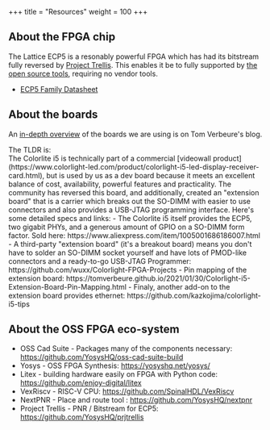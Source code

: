 +++
title = "Resources"
weight = 100
+++

## About the FPGA chip
The Lattice ECP5 is a resonably powerful FPGA which has had its bitstream fully reversed by [Project Trellis](https://prjtrellis.readthedocs.io/en/latest/index.html). This enables it be to fully supported by [the open source tools](https://github.com/YosysHQ/oss-cad-suite-build), requiring no vendor tools.
 - [ECP5 Family Datasheet](https://www.latticesemi.com/-/media/LatticeSemi/Documents/DataSheets/ECP5/FPGA-DS-02012-2-8-ECP5-ECP5G-Family-Data-Sheet.ashx?document_id=50461)

## About the boards
An [in-depth overview](https://tomverbeure.github.io/2021/01/22/The-Colorlight-i5-as-FPGA-development-board.html) of the boards we are using is on Tom Verbeure's blog.
<p>
The TLDR is:<br>
The Colorlite i5 is technically part of a commercial [videowall product](https://www.colorlight-led.com/product/colorlight-i5-led-display-receiver-card.html), but is used by us as a dev board because it meets an excellent balance of cost, availability, powerful features and practicality. The community has reversed this board, and additionally, created an "extension board" that is a carrier which breaks out the SO-DIMM with easier to use connectors and also provides a USB-JTAG programming interface. Here's some detailed specs and links:
 - The Colorlite i5 itself provides the ECP5, two gigabit PHYs, and a generous amount of GPIO on a SO-DIMM form factor. Sold here: https://www.aliexpress.com/item/1005001686186007.html
 - A third-party "extension board" (it's a breakout board) means you don't have to solder an SO-DIMM socket yourself and have lots of PMOD-like connectors and a ready-to-go USB-JTAG Programmer: https://github.com/wuxx/Colorlight-FPGA-Projects
- Pin mapping of the extension board: https://tomverbeure.github.io/2021/01/30/Colorlight-i5-Extension-Board-Pin-Mapping.html
- Finaly, another add-on to the extension board provides ethernet: https://github.com/kazkojima/colorlight-i5-tips

## About the OSS FPGA eco-system

- OSS Cad Suite - Packages many of the components necessary: https://github.com/YosysHQ/oss-cad-suite-build
- Yosys - OSS FPGA Synthesis: https://yosyshq.net/yosys/
- Litex - building hardware easily on FPGA with Python code: https://github.com/enjoy-digital/litex
- VexRiscv - RISC-V CPU: https://github.com/SpinalHDL/VexRiscv
- NextPNR - Place and route tool : https://github.com/YosysHQ/nextpnr
- Project Trellis - PNR / Bitstream for ECP5: https://github.com/YosysHQ/prjtrellis
